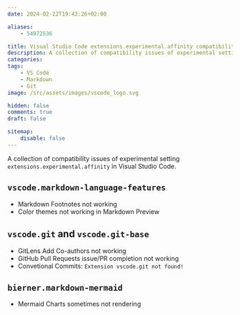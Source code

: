 ```yaml
---
date: 2024-02-22T19:43:26+02:00

aliases:
    - 54972536

title: Visual Studio Code extensions.experimental.affinity compatibility issues
description: A collection of compatibility issues of experimental setting `extensions.experimental.affinity` in Visual Studio Code.
categories:
tags:
    - VS Code
    - Markdown
    - Git
image: /src/assets/images/vscode_logo.svg

hidden: false
comments: true
draft: false

sitemap:
    disable: false
---
```


A collection of compatibility issues of experimental setting `extensions.experimental.affinity` in Visual Studio Code.

## `vscode.markdown-language-features`

- Markdown Footnotes not working
- Color themes not working in Markdown Preview

## `vscode.git` and `vscode.git-base`

- GitLens Add Co-authors not working
- GitHub Pull Requests issue/PR completion not working
- Convetional Commits: `Extension vscode.git not found!`

## `bierner.markdown-mermaid`

- Mermaid Charts sometimes not rendering
